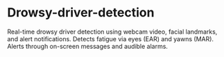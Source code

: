 # Drowsy-driver-detection
Real-time drowsy driver detection using webcam video, facial landmarks, and alert notifications. Detects fatigue via eyes (EAR) and yawns (MAR). Alerts through on-screen messages and audible alarms.
